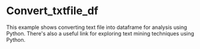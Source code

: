 # Convert_txtfile_df
This example shows converting text file into dataframe for analysis using Python. There's also a useful link for exploring text mining techniques using Python.
